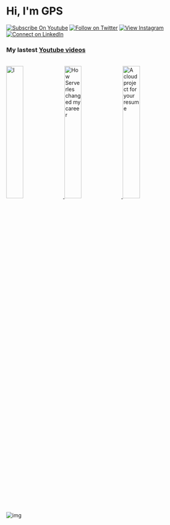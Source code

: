 <!--
**madebygps/madebygps** is a ✨ _special_ ✨ repository because its `README.md` (this file) appears on your GitHub profile.

Here are some ideas to get you started:

- 🔭 I’m currently working on ...
- 🌱 I’m currently learning ...
- 👯 I’m looking to collaborate on ...
- 🤔 I’m looking for help with ...
- 💬 Ask me about ...
- 📫 How to reach me: ...
- 😄 Pronouns: ...
- ⚡ Fun fact: ...
-->

# Hi, I'm GPS

[![Subscribe On Youtube](https://img.shields.io/badge/Subscribe-red?style=for-the-badge&logo=youtube&logoColor=white)](https://www.youtube.com/channel/UCbjgKwnWnGG7sKCPTRgrFcw)
[![Follow on Twitter](https://img.shields.io/badge/Follow-%231DA1F2?style=for-the-badge&logo=twitter&logoColor=white)](https://twitter.com/madebygps)
[![View Instagram](https://img.shields.io/badge/view-%23E4405F.svg?&style=for-the-badge&logo=instagram&logoColor=white)](https://www.instagram.com/madebygps/)
[![Connect on LinkedIn](https://img.shields.io/badge/connect-%230077B5.svg?&style=for-the-badge&logo=linkedin)](https://www.linkedin.com/in/gwyneth-pena/)
<br />



### My lastest [Youtube videos](https://youtube.com/madebygps) 
</br>
<a href='https://youtu.be/HRJnQKlURs4'>
  <img width='30%' src='https://i.ytimg.com/vi/HRJnQKlURs4/maxresdefault.jpg' alt='I've joined Microsoft' />
</a>
<a href='https://youtu.be/LvJ28cSSoMg' target='_blank'>
  <img width='30%' src='https://i.ytimg.com/vi/LvJ28cSSoMg/maxresdefault.jpg' alt='How Serverles changed my career' />
</a>
<a href='https://youtu.be/A-s6rZVMytc target='_blank'>
  <img width='30%' src='https://i.ytimg.com/vi/A-s6rZVMytc/maxresdefault.jpg' alt='A cloud project for your resume' />
</a>

![img](https://img.shields.io/youtube/channel/subscribers/UCbjgKwnWnGG7sKCPTRgrFcw?label=YouTube%20Subscribers&style=social)